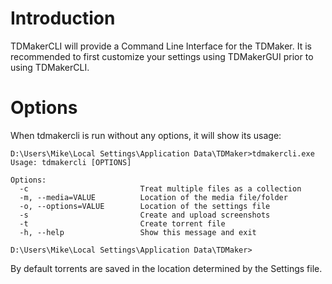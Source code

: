 # Introduction #
TDMakerCLI will provide a Command Line Interface for the TDMaker. It is recommended to first customize your settings using TDMakerGUI prior to using TDMakerCLI.

# Options #
When tdmakercli is run without any options, it will show its usage:
```
D:\Users\Mike\Local Settings\Application Data\TDMaker>tdmakercli.exe
Usage: tdmakercli [OPTIONS]

Options:
  -c                         Treat multiple files as a collection
  -m, --media=VALUE          Location of the media file/folder
  -o, --options=VALUE        Location of the settings file
  -s                         Create and upload screenshots
  -t                         Create torrent file
  -h, --help                 Show this message and exit

D:\Users\Mike\Local Settings\Application Data\TDMaker>
```

By default torrents are saved in the location determined by the Settings file.